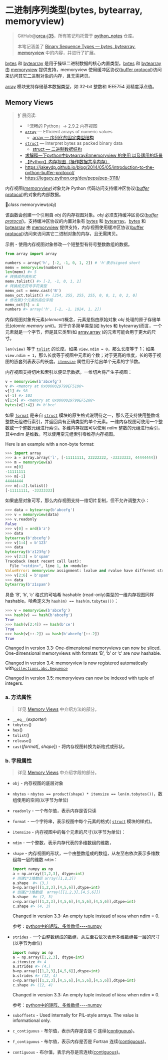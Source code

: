# 二进制序列类型(bytes, bytearray, memoryview)

> GitHub@[orca-j35](https://github.com/orca-j35)，所有笔记均托管于 [python_notes](https://github.com/orca-j35/python_notes) 仓库。
>
> 本笔记涵盖了 [Binary Sequence Types — bytes, bytearray, memoryview](https://docs.python.org/3.7/library/stdtypes.html#binary-sequence-types-bytes-bytearray-memoryview) 中的内容，并进行了扩展。

[bytes](https://docs.python.org/3.7/library/stdtypes.html#bytes) 和 [bytearray](https://docs.python.org/3.7/library/stdtypes.html#bytearray) 是用于操纵二进制数据的核心内置类型。[bytes](https://docs.python.org/3.7/library/stdtypes.html#bytes) 和 [bytearray](https://docs.python.org/3.7/library/stdtypes.html#bytearray) 由 [memoryview](https://docs.python.org/3.7/library/stdtypes.html#memoryview) 提供支持，memoryview 使用缓冲区协议([buffer protocol](https://docs.python.org/3.7/c-api/buffer.html#bufferobjects))访问来访问其它二进制对象的内存，且无需拷贝。

[array](https://docs.python.org/3.7/library/array.html#module-array) 模块支持存储基本数据类型，如 32-bit 整数和 IEEE754 双精度浮点值。



## Memory Views

> 扩展阅读:
>
> - 「流畅的 Python」-> 2.9.2 内存视图
> - [`array`](https://docs.python.org/3.7/library/array.html#module-array) — Efficient arrays of numeric values
>   - [array — 序列化的固定类型结构](https://pythoncaff.com/docs/pymotw/the-fixed-type-structure-of-array-serialization/83)
> - [`struct`](https://docs.python.org/3.7/library/struct.html#module-struct) — Interpret bytes as packed binary data
>   - [struct — 二进制数据结构](https://pythoncaff.com/docs/pymotw/struct-binary-data-structure/87)
> - [求解释一下python中bytearray和memoryview 的使用 以及适用的场景](https://segmentfault.com/q/1010000007137721)
> - [【Python】内存视图（操作数据共享内存）](https://blog.csdn.net/gx864102252/article/details/80875094)
> - https://jakevdp.github.io/blog/2014/05/05/introduction-to-the-python-buffer-protocol/
> - https://legacy.python.org/dev/peps/pep-3118/

内存视图([*memoryview*](https://docs.python.org/3.7/library/stdtypes.html#memoryview))对象允许 Python 代码访问支持缓冲区协议([*buffer* protocol](https://docs.python.org/3.7/c-api/buffer.html#bufferobjects))的对象的内部数据。

🔨*class* memoryview(*obj*)

该函数会创建一个引用自 *obj* 的内存视图对象。*obj* 必须支持缓冲区协议([*buffer* *protocol*](https://docs.python.org/3.7/c-api/buffer.html#bufferobjects))。支持缓冲区协议的内置对象有 [bytes](https://docs.python.org/3.7/library/stdtypes.html#bytes) 和 [bytearray](https://docs.python.org/3.7/library/stdtypes.html#bytearray)。[bytes](https://docs.python.org/3.7/library/stdtypes.html#bytes) 和 [bytearray](https://docs.python.org/3.7/library/stdtypes.html#bytearray) 由 [memoryview](https://docs.python.org/3.7/library/stdtypes.html#memoryview) 提供支持，内存视图使用缓冲区协议([buffer protocol](https://docs.python.org/3.7/c-api/buffer.html#bufferobjects))访问来访问其它二进制对象的内存，且无需拷贝。

示例 - 使用内存视图对象修改一个短整型有符号整数数组的数据。

```python
from array import array

numbers = array('h', [-2, -1, 0, 1, 2]) # 'h'表示signed short
memv = memoryview(numbers) 
len(memv) #> 5
# 转换成列表形式
memv.tolist() #> [-2, -1, 0, 1, 2]
# 转换成无符号字符类型
memv_oct = memv.cast('B')       
memv_oct.tolist() #> [254, 255, 255, 255, 0, 0, 1, 0, 2, 0]
# 修改第3个元素的高位字段
memv_oct[5] = 4                 
numbers #> array('h', [-2, -1, 1024, 1, 2])
```

内存视图对象有元素(*element*)概念，元素是指由原始对象 *obj* 处理的原子存储单元(*atomic* *memory* *unit*)。对于许多简单类型(如 bytes 和 bytearray)而言，一个元素就是一个字节，但是其它类型(如  [array.array](https://docs.python.org/3.7/library/array.html#array.array) )的元素可能会用于更大的尺寸。

`len(view)` 等于 [`tolist`](https://docs.python.org/3.7/library/stdtypes.html#memoryview.tolist) 的长度。如果 `view.ndim = 0`，那么长度等于 1；如果 `view.ndim = 1`，那么长度等于视图中元素的个数；对于更高的维度，长的等于视图的嵌套列表表示的长度。[`itemsize`](https://docs.python.org/3.7/library/stdtypes.html#memoryview.itemsize) 属性用于给出单个元素的字节数。

内存视图支持切片和索引以便显示数据。一维切片将产生子视图：

```python
v = memoryview(b'abcefg')
v #> <memory at 0x0000029799EF5108>
v[1] #> 98
v[-1] #> 103
v[1:4] #> <memory at 0x0000029799EF5288>
bytes(v[1:4]) #> b'bce'
```

如果 [`format`](https://docs.python.org/3.7/library/stdtypes.html#memoryview.format) 是来自 [`struct`](https://docs.python.org/3.7/library/struct.html#module-struct) 模块的原生格式说明符之一，那么还支持使用整数或整数元组进行索引，并返回具有正确类型的单个元素。一维内存视图可使用一个整数或一个整数元组进行索引。多维内存视图可以使用 *ndim* 整数的元组进行索引，其中ndim 是维数。可以使用空元组索引零维存内存视图。

Here is an example with a non-byte format:

```python
>>> import array
>>> a = array.array('l', [-11111111, 22222222, -33333333, 44444444])
>>> m = memoryview(a)
>>> m[0]
-11111111
>>> m[-1]
44444444
>>> m[::2].tolist()
[-11111111, -33333333]
```

如果底层对象可写，那么内存视图支持一维切片复制，但不允许调整大小：

```python
>>> data = bytearray(b'abcefg')
>>> v = memoryview(data)
>>> v.readonly
False
>>> v[0] = ord(b'z')
>>> data
bytearray(b'zbcefg')
>>> v[1:4] = b'123'
>>> data
bytearray(b'z123fg')
>>> v[2:3] = b'spam'
Traceback (most recent call last):
  File "<stdin>", line 1, in <module>
ValueError: memoryview assignment: lvalue and rvalue have different structures
>>> v[2:6] = b'spam'
>>> data
bytearray(b'z1spam')
```

具备 ‘B’, ‘b’,  ‘c’ 格式的可哈希 hashable (read-only)类型的一维内存视图同样 hashable。哈希定义为 `hash(m) == hash(m.tobytes())`：

```python
>>> v = memoryview(b'abcefg')
>>> hash(v) == hash(b'abcefg')
True
>>> hash(v[2:4]) == hash(b'ce')
True
>>> hash(v[::-2]) == hash(b'abcefg'[::-2])
True
```

Changed in version 3.3: One-dimensional memoryviews can now be sliced. One-dimensional memoryviews with formats ‘B’, ‘b’ or ‘c’ are now hashable.

Changed in version 3.4: memoryview is now registered automatically with[`collections.abc.Sequence`](https://docs.python.org/3.7/library/collections.abc.html#collections.abc.Sequence)

Changed in version 3.5: memoryviews can now be indexed with tuple of integers.

### a. 方法属性

> 详见 [Memory Views](https://docs.python.org/3.7/library/stdtypes.html#memory-views) 中介绍方法的部分。

- `__eq__`(*exporter*)
- `tobytes`() 
- `hex`()
- `tolist`()
- `release`()
- `cast`(*format*[, *shape*]) - 将内存视图转换为新格式或形状。

### b. 字段属性

> 详见 [Memory Views](https://docs.python.org/3.7/library/stdtypes.html#memory-views) 中介绍字段的部分。

- `obj` - 内存视图的底层对象

- `nbytes` - `nbytes == product(shape) * itemsize == len(m.tobytes())`，数组使用的空间(以字节为单位)

- `readonly` - 一个布尔值，表示内存是否只读

- `format` - 一个字符串，表示视图中每个元素的格式( [`struct`](https://docs.python.org/3.7/library/struct.html#module-struct) 模块的样式)。

- `itemsize` - 内存视图中的每个元素的尺寸(以字节为单位)：

- `ndim` - 一个整数，表示内存代表的多维数组的维数，

- `shape` - 内存视图的形状，一个由整数组成的数组，从左至右依次表示多维数组每一层的维数 `ndim`：

  ```python
  import numpy as np
  a = np.array([1,2,3], dtype=int)  
  # 创建1*3维数组 array([1,2,3])
  a.shape  #> (3,)
  b=np.array([[1,2,3],[4,5,6]],dtype=int)  
  # 创建2*3维数组  array([[1,2,3],[4,5,6]])
  b.shape  #> (2, 3)
  c=np.array([[1,2,3],[4,5,6],[4,5,6],[4,5,6]],dtype=int)
  c.shape #> (4, 3)
  ```

  Changed in version 3.3: An empty tuple instead of `None` when ndim = 0.

  参考：[python中的矩阵、多维数组----numpy](https://www.cnblogs.com/xzcfightingup/p/7598293.html)

- `strides` - 一个由整数组成的数组，从左至右依次表示多维数组每一层的尺寸(以字节为单位)

  ```python
  import numpy as np
  a = np.array([1,2,3], dtype=int)  
  a.itemsize #> 4
  a.strides #> (4,)
  b=np.array([[1,2,3],[4,5,6]],dtype=int)  
  b.strides #> (12, 4)
  c=np.array([[1,2,3],[4,5,6],[4,5,6],[4,5,6]],dtype=int)
  c.shape #> (12, 4)
  ```

  Changed in version 3.3: An empty tuple instead of `None` when ndim = 0.

  参考：[python中的矩阵、多维数组----numpy](https://www.cnblogs.com/xzcfightingup/p/7598293.html)

- `suboffsets` - Used internally for PIL-style arrays. The value is informational only.

- `c_contiguous` - 布尔值，表示内存是否是 C 连续([contiguous](https://docs.python.org/3.7/glossary.html#term-contiguous))。

- `f_contiguous` - 布尔值，表示内存是否是 Fortran  连续([contiguous](https://docs.python.org/3.7/glossary.html#term-contiguous))。

- `contiguous` - 布尔值，表示内存是否连续([contiguous](https://docs.python.org/3.7/glossary.html#term-contiguous))。



